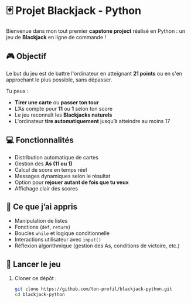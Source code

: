 # 🃏 Projet Blackjack - Python

Bienvenue dans mon tout premier **capstone project** réalisé en Python : un jeu de **Blackjack** en ligne de commande !

## 🎮 Objectif

Le but du jeu est de battre l'ordinateur en atteignant **21 points** ou en s'en approchant le plus possible, sans dépasser.

Tu peux :
- **Tirer une carte** ou **passer ton tour**
- L’As compte pour **11** ou **1** selon ton score
- Le jeu reconnaît les **Blackjacks naturels**
- L'ordinateur **tire automatiquement** jusqu’à atteindre au moins 17

## 💻 Fonctionnalités

- Distribution automatique de cartes
- Gestion des **As (11 ou 1)**
- Calcul de score en temps réel
- Messages dynamiques selon le résultat
- Option pour **rejouer autant de fois que tu veux**
- Affichage clair des scores

## 🧠 Ce que j’ai appris

- Manipulation de listes
- Fonctions (`def`, `return`)
- Boucles `while` et logique conditionnelle
- Interactions utilisateur avec `input()`
- Réflexion algorithmique (gestion des As, conditions de victoire, etc.)

## 🚀 Lancer le jeu

1. Cloner ce dépôt :
   ```bash
   git clone https://github.com/ton-profil/blackjack-python.git
   cd blackjack-python